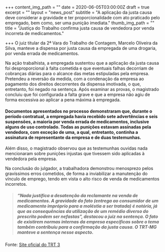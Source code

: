 +++
content_img_path = ""
date = 2020-06-05T03:00:00Z
draft = true
excerpt = ""
layout = "news_post"
subtitle = "A aplicação da justa causa deve considerar a gravidade e ter proporcionalidade com ato praticado pelo empregado, bem como, ser uma punição imediata."
thumb_img_path = ""
title = "Justiça do Trabalho confirma justa causa de vendedora por venda incorreta de medicamentos."

+++
O juiz titular da 2ª Vara do Trabalho de Contagem, Marcelo Oliveira da Silva, manteve a dispensa por justa causa da empregada de uma drogaria, por venda errada de medicamentos. 

Na ação trabalhista, a empregada sustentou que a aplicação da justa causa foi desproporcional à falta cometida e que eventuais falhas decorriam de cobranças diárias para o alcance das metas estipuladas pela empresa. Pretendeu a reversão da medida, com a condenação da empresa ao pagamento dos direitos decorrentes da dispensa imotivada, o que, entretanto, foi negado na sentença. Após examinar as provas, o magistrado concluiu que foi configurada a falta grave e que a empresa não agiu de forma excessiva ao aplicar a pena máxima à empregada.

#### Documentos apresentados no processo demonstraram que, durante o período contratual, a empregada havia recebido sete advertências e seis suspensões, a maioria por venda errada de medicamentos, inclusive alguns de uso controlado. Todas as punições estavam assinadas pela vendedora, com exceção de uma, a qual, entretanto, continha a assinatura de representante da empresa e de duas testemunhas. 

Além disso, o magistrado observou que as testemunhas ouvidas nada mencionaram sobre punições injustas que tivessem sido aplicadas à vendedora pela empresa.

Na conclusão do julgador, a trabalhadora demonstrou menosprezo pelos gravíssimos erros cometidos, de forma a inviabilizar a manutenção do vínculo de emprego, tendo em vista o alto risco de venda de medicamentos incorretos.

> ##### **_“Nada justifica a desatenção da reclamante na venda de medicamentos. A gravidade do fato (entrega ao consumidor de um medicamento impróprio para a moléstia a ser tratada) é notória, já que as consequências da utilização de um remédio diverso do prescrito podem ser nefastas”,_ destacou o juiz na sentença. O fato de existirem normas internas da empresa específicas sobre o tema também contribuiu para a confirmação da justa causa. O TRT-MG manteve a sentença nesse aspecto.**

Fonte: [Site oficial do TRT 3](https://portal.trt3.jus.br/internet/conheca-o-trt/comunicacao/noticias-juridicas/nj-justica-do-trabalho-confirma-justa-causa-de-vendedora-por-venda-incorreta-de-medicamentos)